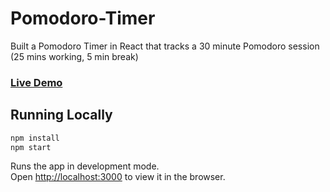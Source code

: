 # Pomodoro-Timer

Built a Pomodoro Timer in React that tracks a 30 minute Pomodoro session (25 mins working, 5 min break)

### [Live Demo](https://quiet-inlet-21713.herokuapp.com/)


## Running Locally

```sh
npm install
npm start
```

Runs the app in development mode.<br>
Open [http://localhost:3000](http://localhost:3000) to view it in the browser.
